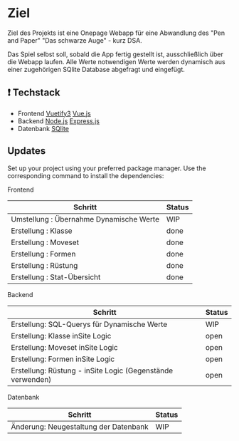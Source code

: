 # Ziel

Ziel des Projekts ist eine Onepage Webapp für eine Abwandlung des "Pen and Paper" "Das schwarze Auge" - kurz DSA.

Das Spiel selbst soll, sobald die App fertig gestellt ist, ausschließlich über die Webapp laufen.
Alle Werte notwendigen Werte werden dynamisch aus einer zugehörigen SQlite Database abgefragt und eingefügt.

## ❗️ Techstack

- Frontend 
    [Vuetify3](https://vuetifyjs.com/en/)
    [Vue.js](https://vuejs.org/)
- Backend
    [Node.js](https://nodejs.org/en)
    [Express.js](https://expressjs.com/)
- Datenbank
    [SQlite](https://www.sqlite.org/)

## Updates

Set up your project using your preferred package manager. Use the corresponding command to install the dependencies:

Frontend

| Schritt                                                       | Status         |
|---------------------------------------------------------------|----------------|
| Umstellung : Übernahme Dynamische Werte                       | WIP            |
| Erstellung : Klasse                                           | done           |
| Erstellung : Moveset                                          | done           |
| Erstellung : Formen                                           | done           |
| Erstellung : Rüstung                                          | done           |
| Erstellung : Stat-Übersicht                                   | done           |

Backend

| Schritt                                                       | Status         |
|---------------------------------------------------------------|----------------|
| Erstellung: SQL-Querys für Dynamische Werte                   | WIP            |
| Erstellung: Klasse inSite Logic                               | open           |
| Erstellung: Moveset inSite Logic                              | open           |
| Erstellung: Formen inSite Logic                               | open           |
| Erstellung: Rüstung - inSite Logic (Gegenstände verwenden)    | open           |

Datenbank

| Schritt                                                       | Status         |
|---------------------------------------------------------------|----------------|
| Änderung: Neugestaltung der Datenbank                         | WIP            |
